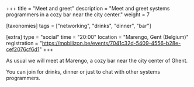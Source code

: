 +++
title = "Meet and greet"
description = "Meet and greet systems programmers in a cozy bar near the city center."
weight = 7

[taxonomies]
tags = ["networking", "drinks", "dinner", "bar"]

[extra]
type = "social"
time = "20:00"
location = "Marengo, Gent (Belgium)"
registration = "https://mobilizon.be/events/7041c32d-5409-4556-b28e-cef2076cf6d1"
+++

As usual we will meet at Marengo, a cozy bar near the city center of Ghent.

You can join for drinks, dinner or just to chat with other systems programmers.
